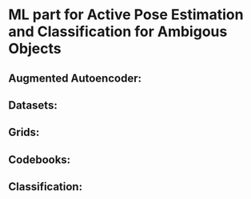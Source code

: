 # ML part for Active Pose Estimation and Classification for Ambigous Objects

## Augmented Autoencoder:

## Datasets:

## Grids:

## Codebooks:

## Classification:

